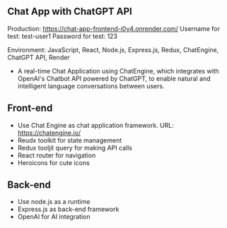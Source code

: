## Chat App with ChatGPT API
Production: https://chat-app-frontend-i0y4.onrender.com/
Username for test: test-user1
Password for test: 123

Environment: JavaScript, React, Node.js, Express.js, Redux, ChatEngine, ChatGPT API, Render
- A real-time Chat Application using ChatEngine, which integrates with OpenAI's Chatbot API 
powered by ChatGPT, to enable natural and intelligent language conversations between users.

## Front-end
- Use Chat Engine as chat application framework.
  URL: https://chatengine.io/
- Reudx toolkit for state management
- Redux tooljit query for making API calls
- React router for navigation
- Heroicons for cute icons

## Back-end
- Use node.js as a runtime
- Express.js as back-end framework
- OpenAI for AI integration 
